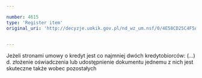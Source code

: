 ```yaml
---

number: 4615
type: 'Register item'
original_uri: 'http://decyzje.uokik.gov.pl/nd_wz_um.nsf/0/4E58CD25C4F5AF42C1257B67002DCDEC?OpenDocument'


---
```


Jeżeli stronami umowy o kredyt jest co najmniej dwóch kredytobiorców: (...) d. złożenie oświadczenia lub udostępnienie dokumentu jednemu z nich jest skuteczne także wobec pozostałych
